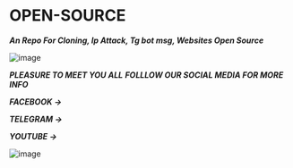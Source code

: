 # OPEN-SOURCE
***An Repo For Cloning, Ip Attack, Tg bot msg, Websites Open Source***

![image](https://github.com/user-attachments/assets/9b2356eb-df4f-4231-bbe3-cbb1f7653ca4)

 ***PLEASURE TO MEET YOU ALL***
 ***FOLLLOW OUR SOCIAL MEDIA FOR MORE INFO***
 
 ***FACEBOOK ->***
 
 ***TELEGRAM ->***
 
 ***YOUTUBE ->***


![image](https://github.com/user-attachments/assets/29272f1f-fafb-41a9-aecc-0125edcaabcc)

